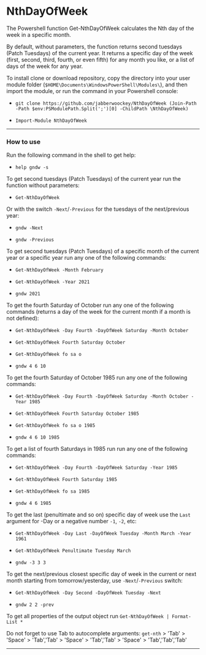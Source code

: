# NthDayOfWeek

The Powershell function Get-NthDayOfWeek calculates the Nth day
of the week in a specific month.

By default, without parameters, the function returns second tuesdays
(Patch Tuesdays) of the current year. It returns a specific day of the week
(first, second, third, fourth, or even fifth) for any month you like,
or a list of days of the week for any year.

To install clone or download repository, copy the directory into your user
module folder (`$HOME\Documents\WindowsPowerShell\Modules\`), and then import
the module, or run the command in your Powershell console:

- `git clone https://github.com/jabberwoockey/NthDayOfWeek (Join-Path -Path $env:PSModulePath.Split(';')[0] -ChildPath \NthDayOfWeek)`

- `Import-Module NthDayOfWeek`

---

### How to use

Run the following command in the shell to get help:

- `help gndw -s`

To get second tuesdays (Patch Tuesdays) of the current year run the function
without parameters:

- `Get-NthDayOfWeek`

Or with the switch `-Next`/`-Previous` for the tuesdays of the next/previous
year:

- `gndw -Next` 

- `gndw -Previous`

To get second tuesdays (Patch Tuesdays) of a specific month of the current year
or a specific year run any one of the following commands:

- `Get-NthDayOfWeek -Month February`

- `Get-NthDayOfWeek -Year 2021`

- `gndw 2021`

To get the fourth Saturday of October run any one of the following commands
(returns a day of the week for the current month if a month is not defined):

- `Get-NthDayOfWeek -Day Fourth -DayOfWeek Saturday -Month October`

- `Get-NthDayOfWeek Fourth Saturday October`

- `Get-NthDayOfWeek fo sa o`

- `gndw 4 6 10`

To get the fourth Saturday of October 1985 run any one of the following
commands:

- `Get-NthDayOfWeek -Day Fourth -DayOfWeek Saturday -Month October -Year 1985`

- `Get-NthDayOfWeek Fourth Saturday October 1985`

- `Get-NthDayOfWeek fo sa o 1985`

- `gndw 4 6 10 1985`

To get a list of fourth Saturdays in 1985 run run any one of the following
commands:

- `Get-NthDayOfWeek -Day Fourth -DayOfWeek Saturday -Year 1985`

- `Get-NthDayOfWeek Fourth Saturday 1985`

- `Get-NthDayOfWeek fo sa 1985`

- `gndw 4 6 1985`

To get the last (penultimate and so on) specific day of week use the `Last`
argument for -Day or a negative number `-1`, `-2`, etc:

- `Get-NthDayOfWeek -Day Last -DayOfWeek Tuesday -Month March -Year 1961`

- `Get-NthDayOfWeek Penultimate Tuesday March`

- `gndw -3 3 3`

To get the next/previous closest specific day of week in the current or next
month starting from tomorrow/yesterday, use `-Next`/`-Previous` switch:

- `Get-NthDayOfWeek -Day Second -DayOfWeek Tuesday -Next`

- `gndw 2 2 -prev`

To get all properties of the output object run `Get-NthDayOfWeek | Format-List *`

Do not forget to use Tab to autocomplete arguments: `get-nth` > 'Tab' >
'Space' > 'Tab','Tab' > 'Space' > 'Tab','Tab' > 'Space' > 'Tab','Tab','Tab'

---